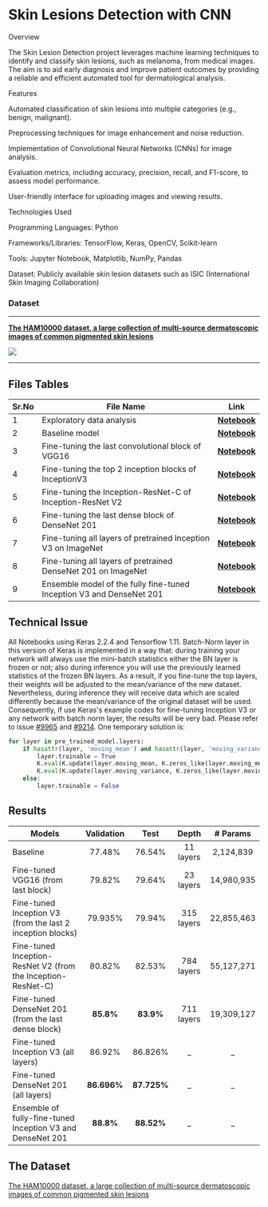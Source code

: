# Skin Lesions Detection with CNN
Overview

The Skin Lesion Detection project leverages machine learning techniques to identify and classify skin lesions, such as melanoma, from medical images. The aim is to aid early diagnosis and improve patient outcomes by providing a reliable and efficient automated tool for dermatological analysis.

Features

Automated classification of skin lesions into multiple categories (e.g., benign, malignant).

Preprocessing techniques for image enhancement and noise reduction.

Implementation of Convolutional Neural Networks (CNNs) for image analysis.

Evaluation metrics, including accuracy, precision, recall, and F1-score, to assess model performance.

User-friendly interface for uploading images and viewing results.

Technologies Used

Programming Languages: Python

Frameworks/Libraries: TensorFlow, Keras, OpenCV, Scikit-learn

Tools: Jupyter Notebook, Matplotlib, NumPy, Pandas

Dataset: Publicly available skin lesion datasets such as ISIC (International Skin Imaging Collaboration)

### **Dataset**

---

[**The HAM10000 dataset, a large collection of multi-source dermatoscopic images of common pigmented skin lesions**](https://dataverse.harvard.edu/dataset.xhtml?persistentId=doi:10.7910/DVN/DBW86T)

![](https://github.com/ashishpatel26/Skin-Lesions-Detection-Deep-learning/blob/main/images/dataset.JPG)

---

## Files Tables

| Sr.No | File Name                                                    | Link                                                         |
| ----- | ------------------------------------------------------------ | ------------------------------------------------------------ |
| 1     | Exploratory data analysis                                    | [**Notebook**](http://nbviewer.ipython.org/urls/raw.github.com/ashishpatel26/Skin-Lesions-Detection-Deep-learning/main/Notebooks/Skin_Cancer_EDA.ipynb) |
| 2     | Baseline model                                               | [**Notebook**](http://nbviewer.ipython.org/urls/raw.github.com/ashishpatel26/Skin-Lesions-Detection-Deep-learning/main/Notebooks/Baseline_CNN.ipynb) |
| 3     | Fine-tuning the last convolutional block of VGG16            | [**Notebook**](http://nbviewer.ipython.org/urls/raw.github.com/ashishpatel26/Skin-Lesions-Detection-Deep-learning/main/Notebooks/Fine_Tuning_VGG16.ipynb) |
| 4     | Fine-tuning the top 2 inception blocks of InceptionV3        | [**Notebook**](https://nbviewer.jupyter.org/github/ashishpatel26/Skin-Lesions-Detection-Deep-learning/blob/main/Notebooks/Fine_Tuning_InceptionV3.ipynb) |
| 5     | Fine-tuning the Inception-ResNet-C of Inception-ResNet V2    | [**Notebook**](https://nbviewer.jupyter.org/github/ashishpatel26/Skin-Lesions-Detection-Deep-learning/blob/main/Notebooks/Fine_Tuning_InceptionResNet.ipynb) |
| 6     | Fine-tuning the last dense block of DenseNet 201             | **[Notebook](https://nbviewer.jupyter.org/github/ashishpatel26/Skin-Lesions-Detection-Deep-learning/blob/main/Notebooks/Fine_Tuning_DenseNet.ipynb)** |
| 7     | Fine-tuning all layers of pretrained Inception V3 on ImageNet | [**Notebook**](https://nbviewer.jupyter.org/github/ashishpatel26/Skin-Lesions-Detection-Deep-learning/blob/main/Notebooks/Retraining_InceptionV3.ipynb) |
| 8     | Fine-tuning all layers of pretrained DenseNet 201 on ImageNet | [**Notebook**](https://nbviewer.jupyter.org/github/ashishpatel26/Skin-Lesions-Detection-Deep-learning/blob/main/Notebooks/Retraining_DenseNet.ipynb) |
| 9     | Ensemble model of the fully fine-tuned Inception V3 and DenseNet 201 | **[Notebook](https://nbviewer.jupyter.org/github/ashishpatel26/Skin-Lesions-Detection-Deep-learning/blob/main/Notebooks/Ensemble_Models.ipynb)** |


## Technical Issue

All Notebooks using Keras 2.2.4 and Tensorflow 1.11. Batch-Norm layer in this version of Keras is implemented in a way that: during training your network will always use the mini-batch statistics either the BN layer is frozen or not; also during inference you will use the previously learned statistics of the frozen BN layers. As a result, if you fine-tune the top layers, their weights will be adjusted to the mean/variance of the new dataset. Nevertheless, during inference they will receive data which are scaled differently because the mean/variance of the original dataset will be used. Consequently, if use Keras's example codes for fine-tuning Inception V3 or any network with batch norm layer, the results will be very bad. Please refer to issue [#9965](https://github.com/keras-team/keras/pull/9965) and [#9214](https://github.com/keras-team/keras/issues/9214). One temporary solution is: 

```python
for layer in pre_trained_model.layers:
    if hasattr(layer, 'moving_mean') and hasattr(layer, 'moving_variance'):
        layer.trainable = True
        K.eval(K.update(layer.moving_mean, K.zeros_like(layer.moving_mean)))
        K.eval(K.update(layer.moving_variance, K.zeros_like(layer.moving_variance)))
    else:
        layer.trainable = False
```

## Results

| Models        | Validation           | Test            |  Depth          | # Params          |
| ------------- |:-------------:| :-------------:| :-------------:| :-------------:|
|   Baseline   | 77.48% |76.54% | 11 layers | 2,124,839 |
|  Fine-tuned VGG16 (from last block)    |  79.82%      |   79.64%  | 23 layers | 14,980,935 |
|  Fine-tuned Inception V3 (from the last 2 inception blocks) |  79.935%   |  79.94% | 315 layers | 22,855,463 |
|  Fine-tuned Inception-ResNet V2 (from the Inception-ResNet-C) | 80.82% | 82.53% | 784 layers | 55,127,271 |
|  Fine-tuned DenseNet 201 (from the last dense block) | **85.8%** | **83.9%**  |  711 layers | 19,309,127 |
|  Fine-tuned Inception V3 (all layers) | 86.92% | 86.826% | _ | _ |
|  Fine-tuned DenseNet 201 (all layers)  | **86.696%** | **87.725%** | _ | _ |
|  Ensemble of fully-fine-tuned Inception V3 and DenseNet 201 | **88.8%** | **88.52%** | _ | _ |


## The Dataset

[The HAM10000 dataset, a large collection of multi-source dermatoscopic images of common pigmented skin lesions](https://dataverse.harvard.edu/dataset.xhtml?persistentId=doi:10.7910/DVN/DBW86T,)
